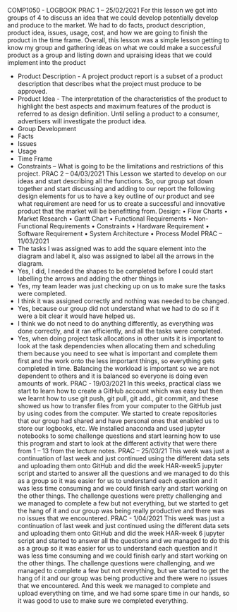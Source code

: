COMP1050 - LOGBOOK 
PRAC 1 – 25/02/2021 
For this lesson we got into groups of 4 to discuss an idea that we could develop potentially develop and produce to the market. We had to do facts, product description, product idea, issues, usage, cost, and how we are going to finish the product in the time frame. Overall, this lesson was a simple lesson getting to know my group and gathering ideas on what we could make a successful product as a group and listing down and upraising ideas that we could implement into the product
-	Product Description - A project product report is a subset of a product description that describes what the project must produce to be approved.
-	Product Idea - The interpretation of the characteristics of the product to highlight the best aspects and maximum features of the product is referred to as design definition. Until selling a product to a consumer, advertisers will investigate the product idea.
-	Group Development 
-	Facts 
-	Issues 
-	Usage 
-	Time Frame 
-	Constraints – What is going to be the limitations and restrictions of this project.
PRAC 2 – 04/03/2021 
This Lesson we started to develop on our ideas and start describing all the functions. So, our group sat down together and start discussing and adding to our report the following design elements for us to have a key outline of our product and see what requirement are need for us to create a successful and innovative product that the market will be benefitting from.
Design:
•	Flow Charts
•	Market Research 
•	Gantt Chart 
•	Functional Requirements 
•	Non-Functional Requirements 
•	Constraints 
•	Hardware Requirement 
•	Software Requirement 
•	System Architecture 
•	Process Model 
PRAC – 11/03/2021
-	The tasks I was assigned was to add the square element into the diagram and label it, also was assigned to label all the arrows in the diagram. 
-	Yes, I did, I needed the shapes to be completed before I could start labelling the arrows and adding the other things in
-	Yes, my team leader was just checking up on us to make sure the tasks were completed.
-	I think it was assigned correctly and nothing was needed to be changed.
-	Yes, because our group did not understand what we had to do so if it were a bit clear it would have helped us.
-	I think we do not need to do anything differently, as everything was done correctly, and it ran efficiently, and all the tasks were completed. 
-	Yes, when doing project task allocations in other units it is important to look at the task dependencies when allocating them and scheduling them because you need to see what is important and complete them first and the work onto the less important things, so everything gets completed in time. Balancing the workload is important so we are not dependent to others and it is balanced so everyone is doing even amounts of work. 
PRAC - 19/03/2021
In this weeks, practical class we start to learn how to create a GitHub account which was easy but then we learnt how to use git push, git pull, git add., git commit, and these showed us how to transfer files from your computer to the GitHub just by using codes from the computer. We started to create repositories that our group had shared and have personal ones that enabled us to store our logbooks, etc.
We installed anaconda and used jupyter notebooks to some challenge questions and start learning how to use this program and start to look at the different activity that were there from 1 – 13 from the lecture notes.
PRAC – 25/03/21
This week was just a continuation of last week and just continued using the different data sets and uploading them onto GitHub and did the week HAR-week5 jupyter script and started to answer all the questions and we managed to do this as a group so it was easier for us to understand each question and it was less time consuming and we could finish early and start working on the other things.
The challenge questions were pretty challenging and we managed to complete a few but not everything, but we started to get the hang of it and our group was being really productive and there was no issues that we encountered.
PRAC - 1/04/2021
This week was just a continuation of last week and just continued using the different data sets and uploading them onto GitHub and did the week HAR-week 6 jupyter script and started to answer all the questions and we managed to do this as a group so it was easier for us to understand each question and it was less time consuming and we could finish early and start working on the other things.
The challenge questions were challenging, and we managed to complete a few but not everything, but we started to get the hang of it and our group was being productive and there were no issues that we encountered. And this week we managed to complete and upload everything on time, and we had some spare time in our hands, so it was good to use to make sure we completed everything.
